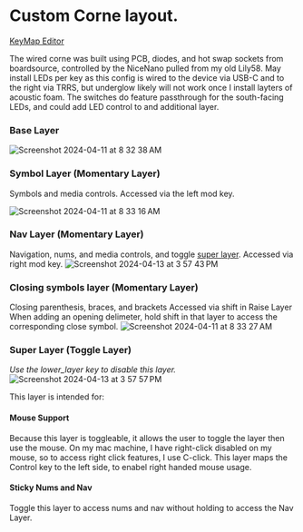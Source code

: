# Custom Corne layout.

[KeyMap Editor](https://nickcoutsos.github.io/keymap-editor/)

The wired corne was built using PCB, diodes, and hot swap sockets from boardsource, controlled by the NiceNano pulled from my old Lily58. 
May install LEDs per key as this config is wired to the device via USB-C and to the right via TRRS, but underglow likely will not work once I install layters of acoustic foam. The switches do feature passthrough for the south-facing LEDs, and could add LED control to and additional layer.

### Base Layer
![Screenshot 2024-04-11 at 8 32 38 AM](https://github.com/ctheil/corne/assets/86980706/fc019c1e-d1a8-467d-94eb-4b0fcec6321e)

### Symbol Layer (Momentary Layer)
Symbols and media controls.
Accessed via the left mod key.

![Screenshot 2024-04-11 at 8 33 16 AM](https://github.com/ctheil/corne/assets/86980706/002a938f-769f-4346-8561-772f8d026781)

### Nav Layer (Momentary Layer)
Navigation, nums, and media controls, and toggle [super layer](#super-layer-toggle-layer).
Accessed via right mod key.
![Screenshot 2024-04-13 at 3 57 43 PM](https://github.com/ctheil/corne/assets/86980706/9cbc4dc9-c7be-4afc-ae57-c0b17d669aca)

### Closing symbols layer (Momentary Layer)
Closing parenthesis, braces, and brackets
Accessed via shift in Raise Layer
When adding an opening delimeter, hold shift in that layer to access the corresponding close symbol.
![Screenshot 2024-04-11 at 8 33 27 AM](https://github.com/ctheil/corne/assets/86980706/16a9fb8a-7566-4d18-98bb-dba1c36fa4b3)

### Super Layer (Toggle Layer)
_Use the lower_layer key to disable this layer._
![Screenshot 2024-04-13 at 3 57 57 PM](https://github.com/ctheil/corne/assets/86980706/e82bb58a-a983-4bda-886d-141a0afa557f)

This layer is intended for:
#### Mouse Support
Because this layer is toggleable, it allows the user to toggle the layer then use the mouse. On my mac machine, I have right-click disabled on my mouse, so to access right click features, I use C-click. This layer maps the Control key to the left side, to enabel right handed mouse usage.

#### Sticky Nums and Nav
Toggle this layer to access nums and nav without holding to access the Nav Layer. 
